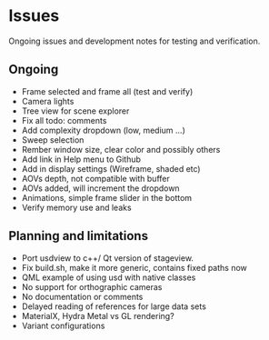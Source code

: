 Issues
==================

Ongoing issues and development notes for testing and verification.

Ongoing
------------
- Frame selected and frame all (test and verify)
- Camera lights
- Tree view for scene explorer
- Fix all todo: comments
- Add complexity dropdown (low, medium ...)
- Sweep selection
- Rember window size, clear color and possibly others
- Add link in Help menu to Github
- Add in display settings (Wireframe, shaded etc)
- AOVs depth, not compatible with buffer
- AOVs added, will increment the dropdown
- Animations, simple frame slider in the bottom
- Verify memory use and leaks
  
Planning and limitations
------------
- Port usdview to c++/ Qt version of stageview.
- Fix build.sh, make it more generic, contains fixed paths now
- QML example of using usd with native classes
- No support for orthographic cameras
- No documentation or comments
- Delayed reading of references for large data sets
- MaterialX, Hydra Metal vs GL rendering?
- Variant configurations